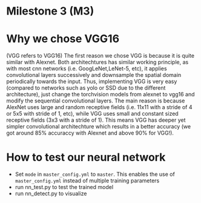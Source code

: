 # Milestone 3 (M3)
# Why we chose VGG16
(VGG refers to VGG16)
The first reason we chose VGG is because it is quite similar with Alexnet. Both architechtures has similar working principle, as with most cnn networks (i.e. GoogLeNet,LeNet-5, etc), it applies convolutional layers successively and downsample the spatial domain periodically towards the input. Thus, implementing VGG is very easy (compared to networks such as yolo or SSD due to the different architecture), just change the torchvision models from alexnet to vgg16 and modify the sequential convolutional layers. 
The main reason is because AlexNet uses large and random receptive fields (i.e. 11x11 with a stride of 4 or 5x5 with stride of 1, etc), while VGG uses small and constant sized receptive fields (3x3 with a stride of 1). This means VGG has deeper yet simpler convolutional architechture which results in a better accuracy (we got around 85% accuraccy with Alexnet and above 90% for VGG!). 

# How to test our neural network
- Set `mode` in `master_config.yml` to `master`. This enables the use of `master_config.yml` instead of multiple training parameters
- run nn_test.py to test the trained model
- run nn_detect.py to visualize